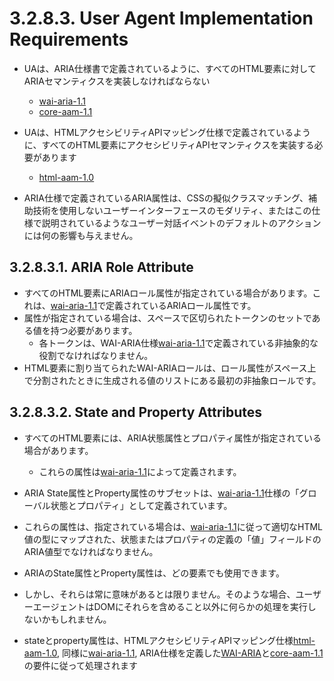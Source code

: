 # 3.2.8.3. User Agent Implementation Requirements

- UAは、ARIA仕様書で定義されているように、すべてのHTML要素に対してARIAセマンティクスを実装しなければならない
    - [wai-aria-1.1](https://www.w3.org/TR/html/references.html#biblio-wai-aria-11)
    - [core-aam-1.1](https://www.w3.org/TR/html/references.html#biblio-core-aam-11)

- UAは、HTMLアクセシビリティAPIマッピング仕様で定義されているように、すべてのHTML要素にアクセシビリティAPIセマンティクスを実装する必要があります
    - [html-aam-1.0](https://www.w3.org/TR/html/references.html#biblio-html-aam-10)

- ARIA仕様で定義されているARIA属性は、CSSの擬似クラスマッチング、補助技術を使用しないユーザーインターフェースのモダリティ、またはこの仕様で説明されているようなユーザー対話イベントのデフォルトのアクションには何の影響も与えません。


## 3.2.8.3.1. ARIA Role Attribute

- すべてのHTML要素にARIAロール属性が指定されている場合があります。これは、[wai-aria-1.1](https://www.w3.org/TR/html/references.html#biblio-wai-aria-11)で定義されているARIAロール属性です。
- 属性が指定されている場合は、スペースで区切られたトークンのセットである値を持つ必要があります。
    - 各トークンは、WAI-ARIA仕様[wai-aria-1.1](https://www.w3.org/TR/html/references.html#biblio-wai-aria-11)で定義されている非抽象的な役割でなければなりません。
- HTML要素に割り当てられたWAI-ARIAロールは、ロール属性がスペース上で分割されたときに生成される値のリストにある最初の非抽象ロールです。


## 3.2.8.3.2. State and Property Attributes

- すべてのHTML要素には、ARIA状態属性とプロパティ属性が指定されている場合があります。
    - これらの属性は[wai-aria-1.1](https://www.w3.org/TR/html/references.html#biblio-wai-aria-11)によって定義されます。
- ARIA State属性とProperty属性のサブセットは、[wai-aria-1.1](https://www.w3.org/TR/html/references.html#biblio-wai-aria-11)仕様の「グローバル状態とプロパティ」として定義されています。
- これらの属性は、指定されている場合は、[wai-aria-1.1](https://www.w3.org/TR/html/references.html#biblio-wai-aria-11)に従って適切なHTML値の型にマップされた、状態またはプロパティの定義の「値」フィールドのARIA値型でなければなりません。

- ARIAのState属性とProperty属性は、どの要素でも使用できます。
- しかし、それらは常に意味があるとは限りません。そのような場合、ユーザーエージェントはDOMにそれらを含めること以外に何らかの処理を実行しないかもしれません。
- stateとproperty属性は、HTMLアクセシビリティAPIマッピング仕様[html-aam-1.0](https://www.w3.org/TR/html/references.html#biblio-html-aam-10), 同様に[wai-aria-1.1](https://www.w3.org/TR/html/references.html#biblio-wai-aria-11), ARIA仕様を定義した[WAI-ARIA](https://www.w3.org/TR/html/references.html#biblio-wai-aria)と[core-aam-1.1](https://www.w3.org/TR/html/references.html#biblio-core-aam-11)の要件に従って処理されます
